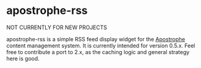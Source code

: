 # apostrophe-rss

NOT CURRENTLY FOR NEW PROJECTS

apostrophe-rss is a simple RSS feed display widget for the [Apostrophe](http://apostrophenow.org) content management system. It is currently intended for version 0.5.x. Feel free to contribute a port to 2.x, as the caching logic and general strategy here is good.


